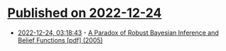 # [Published on 2022-12-24](index.md)

* [2022-12-24, 03:18:43](https://news.ycombinator.com/item?id=34113569) - [A Paradox of Robust Bayesian Inference and Belief Functions [pdf] (2005)](http://www.stat.columbia.edu/~gelman/research/published/augie4.pdf)
